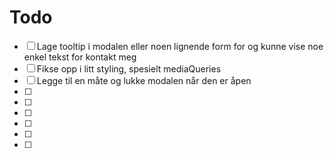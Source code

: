 # Todo

- [ ] Lage tooltip i modalen eller noen lignende form for og kunne vise noe enkel tekst for kontakt meg
- [ ] Fikse opp i litt styling, spesielt mediaQueries
- [ ] Legge til en måte og lukke modalen når den er åpen
- [ ]
- [ ]
- [ ]
- [ ]
- [ ]
- [ ]
